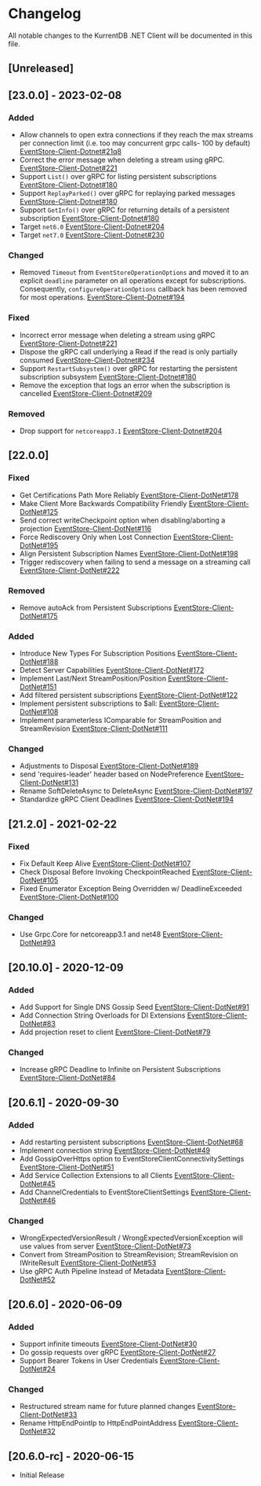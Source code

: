 # Changelog

All notable changes to the KurrentDB .NET Client will be documented in this file.

## [Unreleased]

## [23.0.0] - 2023-02-08

### Added
- Allow channels to open extra connections if they reach the max streams per connection limit (i.e. too may concurrent grpc calls- 100 by default) [EventStore-Client-Dotnet#21q8](https://github.com/EventStore/EventStore-Client-Dotnet/pull/218)
- Correct the error message when deleting a stream using gRPC. [EventStore-Client-Dotnet#221](https://github.com/EventStore/EventStore-Client-Dotnet/pull/221)
- Support `List()` over gRPC for listing persistent subscriptions [EventStore-Client-Dotnet#180](https://github.com/EventStore/EventStore-Client-Dotnet/pull/180)
- Support `ReplayParked()` over gRPC for replaying parked messages [EventStore-Client-Dotnet#180](https://github.com/EventStore/EventStore-Client-Dotnet/pull/180)
- Support `GetInfo()` over gRPC for returning details of a persistent subscription [EventStore-Client-Dotnet#180](https://github.com/EventStore/EventStore-Client-Dotnet/pull/180)
- Target `net6.0` [EventStore-Client-Dotnet#204](https://github.com/EventStore/EventStore-Client-Dotnet/pull/204)
- Target `net7.0` [EventStore-Client-Dotnet#230](https://github.com/EventStore/EventStore-Client-Dotnet/pull/230)

### Changed
- Removed `Timeout` from `EventStoreOperationOptions` and moved it to an explicit `deadline` parameter on all operations except for subscriptions. Consequently, `configureOperationOptions` callback has been removed for most operations. [EventStore-Client-Dotnet#194](https://github.com/EventStore/EventStore-Client-Dotnet/pull/194)

### Fixed
- Incorrect error message when deleting a stream using gRPC [EventStore-Client-Dotnet#221](https://github.com/EventStore/EventStore-Client-Dotnet/pull/221) 
- Dispose the gRPC call underlying a Read if the read is only partially consumed [EventStore-Client-Dotnet#234](https://github.com/EventStore/EventStore-Client-Dotnet/pull/234)
- Support `RestartSubsystem()` over gRPC for restarting the persistent subscription subsystem [EventStore-Client-Dotnet#180](https://github.com/EventStore/EventStore-Client-Dotnet/pull/180)
- Remove the exception that logs an error when the subscription is cancelled [EventStore-Client-Dotnet#209](https://github.com/EventStore/EventStore-Client-Dotnet/pull/209)

### Removed
- Drop support for `netcoreapp3.1` [EventStore-Client-Dotnet#204](https://github.com/EventStore/EventStore-Client-Dotnet/pull/204)

## [22.0.0]

### Fixed
- Get Certifications Path More Reliably [EventStore-Client-DotNet#178](https://github.com/EventStore/EventStore-Client-Dotnet/pull/178)
- Make Client More Backwards Compatibility Friendly [EventStore-Client-DotNet#125](https://github.com/EventStore/EventStore-Client-Dotnet/pull/125)
- Send correct writeCheckpoint option when disabling/aborting a projection [EventStore-Client-DotNet#116](https://github.com/EventStore/EventStore-Client-Dotnet/pull/116)
- Force Rediscovery Only when Lost Connection [EventStore-Client-DotNet#195](https://github.com/EventStore/EventStore-Client-Dotnet/pull/195)
- Align Persistent Subscription Names [EventStore-Client-DotNet#198](https://github.com/EventStore/EventStore-Client-Dotnet/pull/198)
- Trigger rediscovery when failing to send a message on a streaming call [EventStore-Client-DotNet#222](https://github.com/EventStore/EventStore-Client-Dotnet/pull/222)

### Removed
- Remove autoAck from Persistent Subscriptions [EventStore-Client-DotNet#175](https://github.com/EventStore/EventStore-Client-Dotnet/pull/175)

### Added
- Introduce New Types For Subscription Positions [EventStore-Client-DotNet#188](https://github.com/EventStore/EventStore-Client-Dotnet/pull/188)
- Detect Server Capabilities [EventStore-Client-DotNet#172](https://github.com/EventStore/EventStore-Client-Dotnet/pull/172)
- Implement Last/Next StreamPosition/Position [EventStore-Client-DotNet#151](https://github.com/EventStore/EventStore-Client-Dotnet/pull/151)
- Add filtered persistent subscriptions [EventStore-Client-DotNet#122](https://github.com/EventStore/EventStore-Client-Dotnet/pull/122)
- Implement persistent subscriptions to $all: [EventStore-Client-DotNet#108](https://github.com/EventStore/EventStore-Client-Dotnet/pull/108)
- Implement parameterless IComparable for StreamPosition and StreamRevision [EventStore-Client-DotNet#111](https://github.com/EventStore/EventStore-Client-Dotnet/pull/111)

### Changed
- Adjustments to Disposal [EventStore-Client-DotNet#189](https://github.com/EventStore/EventStore-Client-Dotnet/pull/189)
- send 'requires-leader' header based on NodePreference [EventStore-Client-DotNet#131](https://github.com/EventStore/EventStore-Client-Dotnet/pull/131)
- Rename SoftDeleteAsync to DeleteAsync [EventStore-Client-DotNet#197](https://github.com/EventStore/EventStore-Client-Dotnet/pull/197)
- Standardize gRPC Client Deadlines [EventStore-Client-DotNet#194](https://github.com/EventStore/EventStore-Client-Dotnet/pull/194)

## [21.2.0] - 2021-02-22

### Fixed
- Fix Default Keep Alive [EventStore-Client-DotNet#107](https://github.com/EventStore/EventStore-Client-Dotnet/pull/107)
- Check Disposal Before Invoking CheckpointReached [EventStore-Client-DotNet#105](https://github.com/EventStore/EventStore-Client-Dotnet/pull/105)
- Fixed Enumerator Exception Being Overridden w/ DeadlineExceeded [EventStore-Client-DotNet#100](https://github.com/EventStore/EventStore-Client-Dotnet/pull/100)

### Changed
- Use Grpc.Core for netcoreapp3.1 and net48 [EventStore-Client-DotNet#93](https://github.com/EventStore/EventStore-Client-Dotnet/pull/93)

## [20.10.0] - 2020-12-09

### Added
- Add Support for Single DNS Gossip Seed [EventStore-Client-DotNet#91](https://github.com/EventStore/EventStore-Client-Dotnet/pull/91)
- Add Connection String Overloads for DI Extensions [EventStore-Client-DotNet#83](https://github.com/EventStore/EventStore-Client-Dotnet/pull/83)
- Add projection reset to client [EventStore-Client-DotNet#79](https://github.com/EventStore/EventStore-Client-Dotnet/pull/79)

### Changed
- Increase gRPC Deadline to Infinite on Persistent Subscriptions [EventStore-Client-DotNet#84](https://github.com/EventStore/EventStore-Client-Dotnet/pull/84)

## [20.6.1] - 2020-09-30

### Added
- Add restarting persistent subscriptions [EventStore-Client-DotNet#68](https://github.com/EventStore/EventStore-Client-Dotnet/pull/68)
- Implement connection string [EventStore-Client-DotNet#49](https://github.com/EventStore/EventStore-Client-Dotnet/pull/49)
- Add GossipOverHttps option to EventStoreClientConnectivitySettings [EventStore-Client-DotNet#51](https://github.com/EventStore/EventStore-Client-Dotnet/pull/51)
- Add Service Collection Extensions to all Clients [EventStore-Client-DotNet#45](https://github.com/EventStore/EventStore-Client-Dotnet/pull/45)
- Add ChannelCredentials to EventStoreClientSettings [EventStore-Client-DotNet#46](https://github.com/EventStore/EventStore-Client-Dotnet/pull/46)

### Changed
- WrongExpectedVersionResult / WrongExpectedVersionException will use values from server [EventStore-Client-DotNet#73](https://github.com/EventStore/EventStore-Client-Dotnet/pull/73)
- Convert from StreamPosition to StreamRevision; StreamRevision on IWriteResult [EventStore-Client-DotNet#53](https://github.com/EventStore/EventStore-Client-Dotnet/pull/53)
- Use gRPC Auth Pipeline Instead of Metadata [EventStore-Client-DotNet#52](https://github.com/EventStore/EventStore-Client-Dotnet/pull/52)

## [20.6.0] - 2020-06-09

### Added
- Support infinite timeouts [EventStore-Client-DotNet#30](https://github.com/EventStore/EventStore-Client-Dotnet/pull/30)
- Do gossip requests over gRPC [EventStore-Client-DotNet#27](https://github.com/EventStore/EventStore-Client-Dotnet/pull/27)
- Support Bearer Tokens in User Credentials [EventStore-Client-DotNet#24](https://github.com/EventStore/EventStore-Client-Dotnet/pull/24)

### Changed
- Restructured stream name for future planned changes [EventStore-Client-DotNet#33](https://github.com/EventStore/EventStore-Client-Dotnet/pull/33)
- Rename HttpEndPointIp to HttpEndPointAddress [EventStore-Client-DotNet#32](https://github.com/EventStore/EventStore-Client-Dotnet/pull/32)

## [20.6.0-rc] - 2020-06-15

- Initial Release

